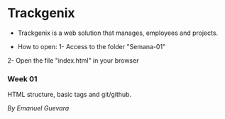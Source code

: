 # Trackgenix
- Trackgenix is a web solution that manages, employees and projects.

- How to open: 
1- Access to the folder "Semana-01"

2- Open the file "index.html" in your browser

### Week 01
HTML structure, basic tags and git/github.

_By Emanuel Guevara_